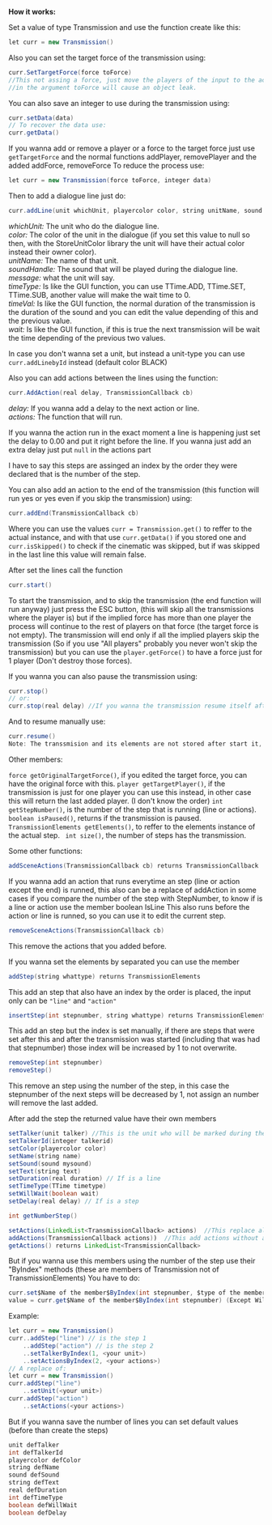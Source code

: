 **How it works:**

Set a value of type Transmission and use the function create like this:
```java
let curr = new Transmission()
```
Also you can set the target force of the transmission using:
```java
curr.SetTargetForce(force toForce)
//This not assing a force, just move the players of the input to the actually target force, so using a function that creates a force
//in the argument toForce will cause an object leak.
```
You can also save an integer to use during the transmission using:
```java
curr.setData(data)
// To recover the data use:
curr.getData()
```
If you wanna add or remove a player or a force to the target force just use ```getTargetForce``` and the normal functions addPlayer, removePlayer and the added addForce, removeForce
To reduce the process use:
```java
let curr = new Transmission(force toForce, integer data)
```
Then to add a dialogue line just do:
```java
curr.addLine(unit whichUnit, playercolor color, string unitName, sound soundHandle, string message, TTime timeType, real timeVal, boolean wait)
```
*whichUnit:* The unit who do the dialogue line.<br />
*color:* The color of the unit in the dialogue (if you set this value to null so then, with the StoreUnitColor library the unit will have their actual color instead their owner color).<br />
*unitName:* The name of that unit.<br />
*soundHandle:* The sound that will be played during the dialogue line.<br />
*message:* what the unit will say.<br />
*timeType:* Is like the GUI function, you can use TTime.ADD, TTime.SET, TTime.SUB, another value will make the wait time to 0.<br />
*timeVal:* Is like the GUI function, the normal duration of the transmission is the duration of the sound and you can edit the value depending of this and the previous value.<br />
*wait:* Is like the GUI function, if this is true the next transmission will be wait the time depending of the previous two values.<br />

In case you don't wanna set a unit, but instead a unit-type you can use ```curr.addLinebyId``` instead (default color BLACK)
    
Also you can add actions between the lines using the function:
```java
curr.AddAction(real delay, TransmissionCallback cb)
```
*delay:* If you wanna add a delay to the next action or line.<br />
*actions:* The function that will run.<br />
          
If you wanna the action run in the exact moment a line is happening just set the delay to 0.00 and put it right before the line.
If you wanna just add an extra delay just put ```null``` in the actions part
        
I have to say this steps are assinged an index by the order they were declared that is the number of the step.
    
You can also add an action to the end of the transmission (this function will run yes or yes even if you skip the transmission) using:
```java
curr.addEnd(TransmissionCallback cb)
```
Where you can use the values ```curr = Transmission.get()``` to reffer to the actual instance, and with that use ```curr.getData()``` if you stored one and ```curr.isSkipped()```
to check if the cinematic was skipped, but if was skipped in the last line this value will remain false.
            
After set the lines call the function
```java
curr.start()
```
To start the transmission, and to skip the transmission (the end function will run anyway) just press the ESC button,
(this will skip all the transmissions where the player is) but if the implied force has more than one player the process will continue
to the rest of players on that force (the target force is not empty). The transmission will end only if all the implied players skip the transmission (So if you use "All players"
probably you never won't skip the transmission) but you can use the ```player.getForce()``` to have a force just for 1 player (Don't destroy those forces).
    
If you wanna you can also pause the transmission using:
```java
curr.stop()
// or:
curr.stop(real delay) //If you wanna the transmission resume itself after a while
```
And to resume manually use:
```java
curr.resume()
Note: The transsmision and its elements are not stored after start it, they are destroyed once the transmission ends.
```

Other members:

```force getOriginalTargetForce()```, if you edited the target force, you can have the original force with this.
```player getTargetPlayer()```, if the transmission is just for one player you can use this instead, in other case this will return the last added player. (I don't know the order)
```int getStepNumber()```, is the number of the step that is running (line or actions).
```boolean isPaused()```, returns if the transmission is paused.
```TransmissionElements getElements()```, to reffer to the elements instance of the actual step.
``` int size()```, the number of steps has the transmission.

Some other functions:
```java
addSceneActions(TransmissionCallback cb) returns TransmissionCallback
```
If you wanna add an action that runs everytime an step (line or action except the end) is runned, this also can be a replace of addAction in some
cases if you compare the number of the step with StepNumber, to know if is a line or action use the member boolean IsLine
This also runs before the action or line is runned, so you can use it to edit the current step.
```java
removeSceneActions(TransmissionCallback cb)
```
This remove the actions that you added before.
                
If you wanna set the elements by separated you can use the member
```java
addStep(string whattype) returns TransmissionElements
```
This add an step that also have an index by the order is placed, the input only can be ```"line"``` and ```"action"```
```java
insertStep(int stepnumber, string whattype) returns TransmissionElements
```
This add an step but the index is set manually, if there are steps that were set after this and after the transmission was started
(including that was had that stepnumber) those index will be increased by 1 to not overwrite.
```java
removeStep(int stepnumber)
removeStep()
```
This remove an step using the number of the step, in this case the stepnumber of the next steps will be decreased by 1, not assign an number will remove the last added.
            
After add the step the returned value have their own members

```java
setTalker(unit talker) //This is the unit who will be marked during the transmission (not who will apear in the transmission).
setTalkerId(integer talkerid)
setColor(playercolor color)
setName(string name)
setSound(sound mysound)
setText(string text)
setDuration(real duration) // If is a line
setTimeType(TTime timetype)
setWillWait(boolean wait)
setDelay(real delay) // If is a step

int getNumberStep()

setActions(LinkedList<TransmissionCallback> actions)  //This replace all the actions
addActions(TransmissionCallback actions))  //This add actions without affecting the added actions
getActions() returns LinkedList<TransmissionCallback>
```
But if you wanna use this members using the number of the step use their "ByIndex" methods (these are members of Transmission not of TransmissionElements)
You have to do:
```java
curr.set$Name of the member$ByIndex(int stepnumber, $type of the member$ value)
value = curr.get$Name of the member$ByIndex(int stepnumber) (Except WillWait, the method is waiting)
```
Example:
```java
let curr = new Transmission()
curr..addStep("line") // is the step 1
    ..addStep("action") // is the step 2
    ..setTalkerByIndex(1, <your unit>)
    ..setActionsByIndex(2, <your actions>)
// A replace of:
let curr = new Transmission()
curr.addStep("line")
    ..setUnit(<your unit>)
curr.addStep("action")
    ..setActions(<your actions>)
```
But if you wanna save the number of lines you can set default values (before than create the steps)
```java
unit defTalker
int defTalkerId
playercolor defColor
string defName
sound defSound
string defText
real defDuration
int defTimeType
boolean defWillWait
boolean defDelay
```

